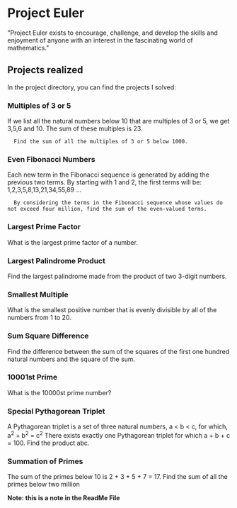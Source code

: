 # Project Euler

"Project Euler exists to encourage, challenge, and develop the skills and enjoyment of anyone with an interest in the fascinating world of mathematics."

## Projects realized

In the project directory, you can find the projects I solved:

### Multiples of 3 or 5

If we list all the natural numbers below 10 that are multiples of 3 or 5, we get 3,5,6 and 10. 
      The sum of these multiples is 23.

      Find the sum of all the multiples of 3 or 5 below 1000.

### Even Fibonacci Numbers

Each new term in the Fibonacci sequence is generated by adding the previous two terms. By starting with 1
      and 2, the first terms will be: 1,2,3,5,8,13,21,34,55,89 ...

      By considering the terms in the Fibonacci sequence whose values do not exceed four million, find the sum of the even-valued terms.

### Largest Prime Factor

What is the largest prime factor of a number.

### Largest Palindrome Product

Find the largest palindrome made from the product of two 3-digit numbers.

### Smallest Multiple

What is the smallest positive number that is evenly divisible by all of the numbers from 1 to 20.

### Sum Square Difference

Find the difference between the sum of the squares of the first one hundred natural numbers and the square of the sum.

### 10001st Prime

What is the 10000st prime number?

### Special Pythagorean Triplet
A Pythagorean triplet is a set of three natural numbers, a &lt; b &lt; c, for which, a<sup>2</sup> + b<sup>2</sup> = c<sup>2</sup>
There exists exactly one Pythagorean triplet for which a + b + c = 100.
Find the product abc.

### Summation of Primes
The sum of the primes below 10 is 2 + 3 + 5 + 7 = 17.
        Find the sum of all the primes below two million

**Note: this is a note in the ReadMe File**
